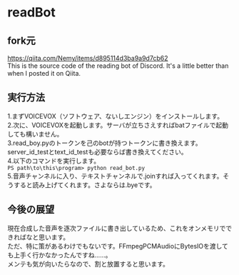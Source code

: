 # readBot  
## fork元  
https://qiita.com/Nemy/items/d895114d3ba9a9d7cb62  
This is the source code of the reading bot of Discord. It's a little better than when I posted it on Qiita.  
## 実行方法
1.まずVOICEVOX（ソフトウェア、ないしエンジン）をインストールします。  
2.次に、VOICEVOXを起動します。サーバが立ちさえすればbatファイルで起動しても構いません。  
3.read_boy.pyのトークンを己のbotが持つトークンに書き換えます。server_id_testとtext_id_testも必要ならば書き換えてください。  
4.以下のコマンドを実行します。  
`PS path\to\this\program> python read_bot.py`  
5.音声チャンネルに入り、テキストチャンネルで.joinすれば入ってくれます。そうすると読み上げてくれます。さよならは.byeです。    
## 今後の展望  
現在合成した音声を逐次ファイルに書き出しているため、これをオンメモリでできればなと思います。  
ただ、特に策があるわけでもないです。FFmpegPCMAudioにBytesIOを渡しても上手く行かなかったんですね……。  
メンテも気が向いたらなので、割と放置すると思います。  
